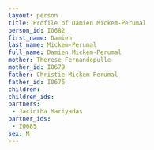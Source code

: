 ```yaml
---
layout: person
title: Profile of Damien Mickem-Perumal
person_id: I0682
first_name: Damien
last_name: Mickem-Perumal
full_name: Damien Mickem-Perumal
mother: Therese Fernandopulle
mother_id: I0679
father: Christie Mickem-Perumal
father_id: I0676
children:
children_ids:
partners:
 - Jacintha Mariyadas
partner_ids:
 - I0685
sex: M
---
```


